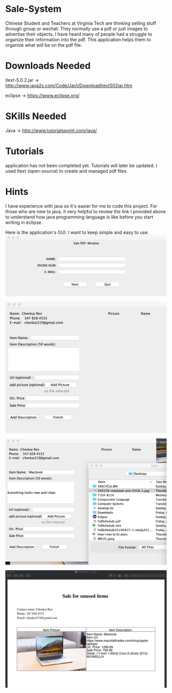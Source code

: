 # Sale-System
Chinese Student and Teachers at Virginia Tech are thinking selling stuff through group or wechat. They normally use a pdf or just images to advertise their objects. I have heard many of people had a struggle to organize their information into the pdf. This application helps them to organize what will be on the pdf file. 

# Downloads Needed
itext-5.0.2.jar -> http://www.java2s.com/Code/Jar/i/Downloaditext502jar.htm

eclipse -> https://www.eclipse.org/

# SKills Needed 
Java -> http://www.tutorialspoint.com/java/

# Tutorials
application has not been completed yet. Tutorials will later be updated. 
I used Itext (open-source) to create and managed pdf files. 

# Hints
I have experience with java so it's easier for me to code this project. For those who are new to java, it very helpful to review the link I provided above to understand how java programming language is like before you start writing in eclipse. 

Here is the application's GUI. I want to keep simple and easy to use. 
![Drag Racing](window1.jpg)


![Drag Racing](window2.jpg)


![Drag Racing](window3.jpg)


![Drag Racing](window4.jpg)
